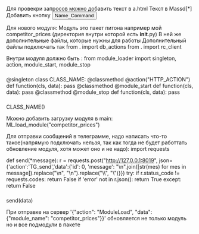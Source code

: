 Для провекри запросов можно добавить текст в a.html
Текст в Massd[*]
Добавить кнопку 
<button onclick='document.getElementsByTagName("textarea")[0].value = Massd[*];'>Name_Command</button>

Для нового модуля:
Модуль это пакет питона например мой competitor_prices (директория внутри которой есть __init__.py)
В ней же дополнительные файлы, которые нужны для работы
Дополнительный файлы подключать так
from . import db_actions
from . import rc_client

Внутри модуля должно быть :
from module_loader import singleton, action, module_start, module_stop
###
@singleton
class CLASS_NAME:
    @classmethod
    @action("HTTP_ACTION")
    def function(cls, data):
      pass
    @classmethod
    @module_start
    def function(cls, data):
      pass
    @classmethod
    @module_stop
    def function(cls, data):
      pass
###
CLASS_NAME()

Можно добавить загрузку модуля в main:      ML.load_module("competitor_prices")


Для отправки сообщений в телеграмме, надо написать что-то такое(напрямую подключать нельзя, так как тогда не будет работтать обновление модуля, хотя может оно и не надо): 
import requests

def send(*message):
    r = requests.post("http://127.0.0.1:8019", json={'action':'TG_send','data':{'id': 0, 'message': "\n".join([str(mes) for mes in message]).replace("\\n", "\n").replace("\\\\", "\\")}})
    try:
        if r.status_code != requests.codes:
            return False
        if 'error' not in r.json():
            return True
    except:
        return False
###
send(data)

При отправке на сервер '{"action": "ModuleLoad", "data": {"module_name": "competitor_prices"}}'
обновляется не только модуль но и все  подмодули в пакете


